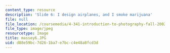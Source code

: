 ```yaml
---
content_type: resource
description: 'Slide 6: I design airplanes, and I smoke marijuana'
file: null
file_location: /coursemedia/4-341-introduction-to-photography-fall-2002/d88e59bc7d261ba7e7bcc4e48a8fcd3d_massey6.JPG
file_type: image/jpeg
resourcetype: Image
title: massey6.JPG
uid: d88e59bc-7d26-1ba7-e7bc-c4e48a8fcd3d
---
```

